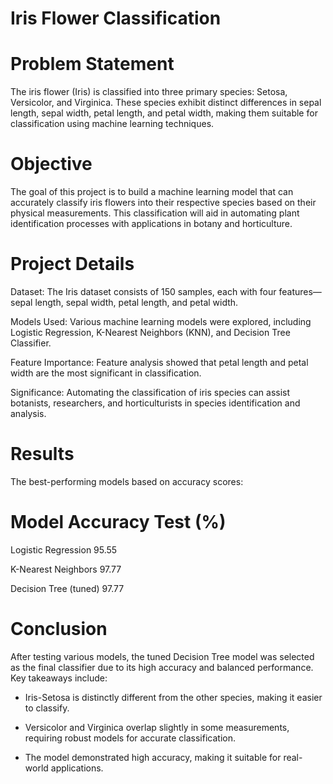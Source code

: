 # Iris Flower Classification
# Problem Statement
The iris flower (Iris) is classified into three primary species: Setosa, Versicolor, and Virginica. These species exhibit distinct differences in sepal length, sepal width, petal length, and petal width, making them suitable for classification using machine learning techniques.

# Objective

The goal of this project is to build a machine learning model that can accurately classify iris flowers into their respective species based on their physical measurements. This classification will aid in automating plant identification processes with applications in botany and horticulture.

# Project Details

Dataset: The Iris dataset consists of 150 samples, each with four features—sepal length, sepal width, petal length, and petal width.

Models Used: Various machine learning models were explored, including Logistic Regression, K-Nearest Neighbors (KNN), and Decision Tree Classifier.

Feature Importance: Feature analysis showed that petal length and petal width are the most significant in classification.

Significance: Automating the classification of iris species can assist botanists, researchers, and horticulturists in species identification and analysis.

# Results

The best-performing models based on accuracy scores:

# Model                    Accuracy Test (%)              

 Logistic Regression       95.55                       

 K-Nearest Neighbors       97.77                      

 Decision Tree (tuned)     97.77         

# Conclusion

After testing various models, the tuned Decision Tree model was selected as the final classifier due to its high accuracy and balanced performance. Key takeaways include:

- Iris-Setosa is distinctly different from the other species, making it easier to classify.

- Versicolor and Virginica overlap slightly in some measurements, requiring robust models for accurate classification.

- The model demonstrated high accuracy, making it suitable for real-world applications.
